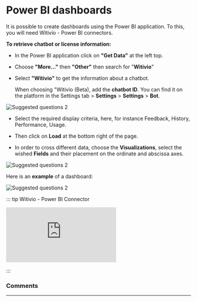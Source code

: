 # Power BI dashboards


It is possible to create dashboards using the Power BI application. To this, you
will need Witivio - Power BI connectors.


**To retrieve chatbot or license information:**

-   In the Power BI application click on **"Get Data"** at the left top.

-   Choose **"More..."** then **"Other"** then search for "**Witivio**"

-   Select **"Witivio"** to get the information about a chatbot. 

    When choosing "Witivio (Beta), add the **chatbot ID**. You can find it on the
    platform in the Settings tab > **Settings** > **Settings** > **Bot**.
    
<div class="image_center">
  <img :src="$withBase('/assets/img/en/dashboards/power1.png')" alt="Suggested questions 2">
</div>



- Select the required display criteria, here, for instance Feedback, History, Performance, Usage.

- Then click on **Load** at the bottom right of the page. 

- In order to cross different data, choose the **Visualizations**, select the wished **Fields** and their placement on the ordinate and abscissa axes.

<div class="image_center">
  <img :src="$withBase('/assets/img/en/dashboards/power2.png')" alt="Suggested questions 2">
</div>


Here is an **example** of a dashboard:

<div class="image_center">
  <img :src="$withBase('/assets/img/en/dashboards/power3.png')" alt="Suggested questions 2">
</div>


::: tip Witivio - Power BI Connector
<br style="margin: .5rem 0;" >

<iframe class="video_embed" src="https://www.youtube.com/embed/HzBxMijszjQ?list=PLRFG2FXmQTR_EV3iWJ9HL2Go95WhNq9Qb" frameborder="0" allow="accelerometer; autoplay; encrypted-media; gyroscope; picture-in-picture" allowfullscreen></iframe>
<br style="margin: .5rem 0;" >

:::


### Comments
---

<Commentaire />
